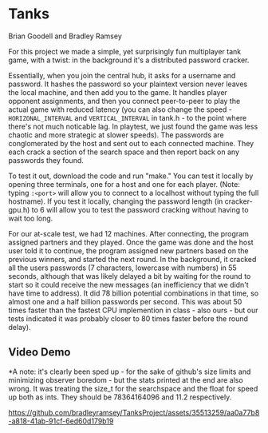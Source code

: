 ﻿# Tanks

Brian Goodell and Bradley Ramsey

For this project we made a simple, yet surprisingly fun multiplayer tank game, with a twist: in the background it's a distributed password cracker. 

Essentially, when you join the central hub, it asks for a username and password. It hashes the password so your plaintext version never leaves the local machine, and then add you to the game. It handles player opponent assignments, and then you connect peer-to-peer to play the actual game with reduced latency (you can also change the speed - `HORIZONAL_INTERVAL` and `VERTICAL_INTERVAL` in tank.h - to the point where there's not much noticable lag. In playtest, we just found the game was less chaotic and more strategic at slower speeds). The passwords are conglomerated by the host and sent out to each connected machine. They each crack a section of the search space and then report back on any passwords they found.

To test it out, download the code and run "make." You can test it locally by opening three terminals, one for a host and one for each player. (Note: typing `:<port>` will allow you to connect to a localhost without typing the full hostname). If you test it locally, changing the password length (in cracker-gpu.h) to 6 will allow you to test the password cracking without having to wait too long.

For our at-scale test, we had 12 machines. After connecting, the program assigned partners and they played. Once the game was done and the host user told it to continue, the program assigned new partners based on the previous winners, and started the next round. In the background, it cracked all the users passwords (7 characters, lowercase with numbers) in 55 seconds, although that was likely delayed a bit by waiting for the round to start so it could receive the new messages (an inefficiency that we didn't have time to address). It did 78 billion potential combinations in that time, so almost one and a half billion passwords per second. This was about 50 times faster than the fastest CPU implemention in class - also ours - but our tests indicated it was probably closer to 80 times faster before the round delay).


## Video Demo
*A note: it's clearly been sped up - for the sake of github's size limits and minimizing observer boredom - but the stats printed at the end are also wrong. It was treating the size_t for the searchspace and the float for speed up both as ints. They should be 78364164096 and 11.2 respectively.

https://github.com/bradleyramsey/TanksProject/assets/35513259/aa0a77b8-a818-41ab-91cf-6ed60d179b19

